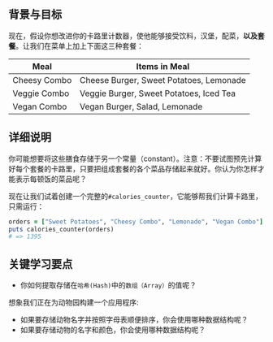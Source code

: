 ## 背景与目标

现在，假设你想改进你的卡路里计数器，使他能够接受饮料，汉堡，配菜，**以及套餐**。让我们在菜单上加上下面这三种套餐：

<table class="table">
  <thead>
    <tr>
      <th>Meal</th>
      <th>Items in Meal</th>
    </tr>
  </thead>
  <tbody>
    <tr>
      <td>Cheesy Combo</td>
      <td>Cheese Burger, Sweet Potatoes, Lemonade</td>
    </tr>
    <tr>
      <td>Veggie Combo</td>
      <td>Veggie Burger, Sweet Potatoes, Iced Tea</td>
    </tr>
    <tr>
      <td>Vegan Combo</td>
      <td>Vegan Burger, Salad, Lemonade</td>
    </tr>
  </tbody>
</table>

## 详细说明

你可能想要将这些膳食存储于另一个常量（constant）。注意：不要试图预先计算好每个套餐的卡路里，只要把组成套餐的各个菜品存储起来就好。你认为你怎样才能表示每顿饭的菜品呢？

现在让我们试着创建一个完整的`#calories_counter`，它能够帮我们计算卡路里，只需运行：

```ruby
orders = ["Sweet Potatoes", "Cheesy Combo", "Lemonade", "Vegan Combo"]
puts calories_counter(orders)
# => 1395
```

## 关键学习要点

- 你如何提取存储在`哈希(Hash)`中的`数组（Array）`的值呢？

想象我们正在为动物园构建一个应用程序:
- 如果要存储动物名字并按照字母表顺便排序，你会使用哪种数据结构呢？
- 如果要存储动物的名字和颜色，你会使用哪种数据结构呢？
